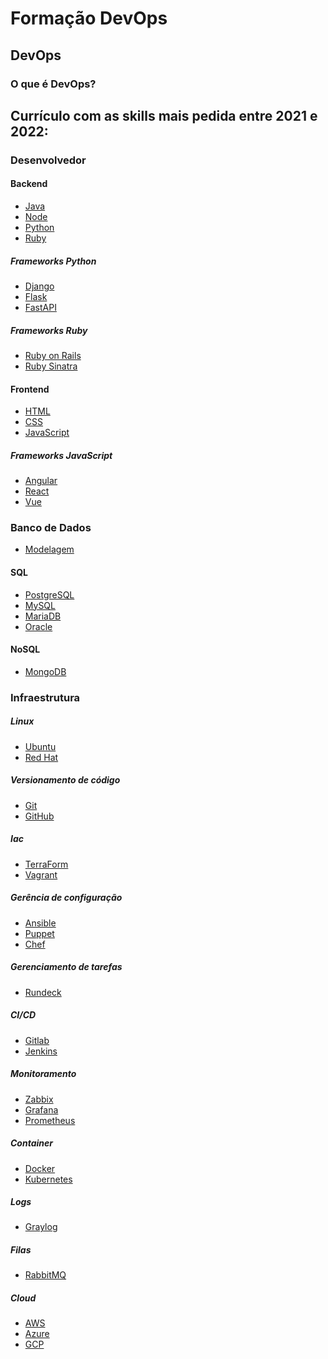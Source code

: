 # Formação DevOps



## DevOps

### O que é DevOps?


## Currículo com as skills mais pedida entre 2021 e 2022:

### Desenvolvedor

#### Backend

- [Java]()
- [Node]()
- [Python]()
- [Ruby]()

##### Frameworks Python

- [Django]()
- [Flask]()
- [FastAPI]()

##### Frameworks Ruby

- [Ruby on Rails]()
- [Ruby Sinatra]()

#### Frontend

- [HTML]()
- [CSS]()
- [JavaScript]()

##### Frameworks JavaScript

- [Angular]()
- [React]()
- [Vue]()


### Banco de Dados

- [Modelagem]()

#### SQL

- [PostgreSQL]()
- [MySQL]()
- [MariaDB]()
- [Oracle]()

#### NoSQL

- [MongoDB]()

### Infraestrutura

##### Linux

- [Ubuntu]()
- [Red Hat]()

##### Versionamento de código

- [Git]()
- [GitHub]()

##### Iac

- [TerraForm]()
- [Vagrant]()

##### Gerência de configuração

- [Ansible]()
- [Puppet]()
- [Chef]()

##### Gerenciamento de tarefas

- [Rundeck]()

##### CI/CD

- [Gitlab]()
- [Jenkins]()

##### Monitoramento

- [Zabbix]()
- [Grafana]()
- [Prometheus]()

##### Container

- [Docker]()
- [Kubernetes]()

##### Logs

- [Graylog]()

##### Filas

- [RabbitMQ]()


##### Cloud

- [AWS]()
- [Azure]()
- [GCP]()


